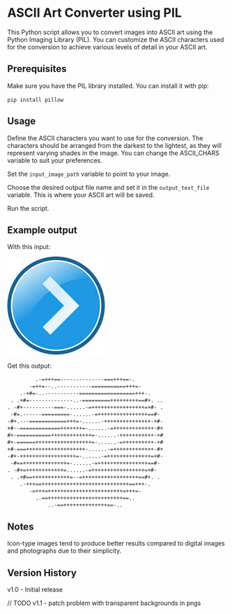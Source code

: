 # ASCII Art Converter using PIL
This Python script allows you to convert images into ASCII art using the Python Imaging Library (PIL). You can customize the ASCII characters used for the conversion to achieve various levels of detail in your ASCII art.

## Prerequisites
Make sure you have the PIL library installed. You can install it with pip:

`pip install pillow`

## Usage
Define the ASCII characters you want to use for the conversion. The characters should be arranged from the darkest to the lightest, as they will represent varying shades in the image. You can change the ASCII_CHARS variable to suit your preferences.

Set the `input_image_path` variable to point to your image.

Choose the desired output file name and set it in the `output_text_file` variable. This is where your ASCII art will be saved.

Run the script.

## Example output
With this input:

![Input image](icon.jpg?raw=true "Input image")

Get this output:
```             ..-==++++++++++++++==-..             
         .-=+++==--------------===+++==-.         
       -=++=--..-----------===========+++=-       
    .-+#=-..-----------==================+++-.    
 . .+#=--------------..-=========+++++++++==#+. ..
. -#+----------===-......-=+++++++++++++++++=+#- .
 -#=.------=========-......-=++++++++++++++++==#- 
-#+.---============+++=-......-+++++++++++++++-+#-
+#--=============+++++++=-......-=+++++++++++++-#+
#+-===========+++++++++++++=-......-+++++++++++-+#
#+-======++++++++++++++++++=-......-=++++++++++-+#
+#-===+++++++++++++++++++-......-=+++++++++++++-#+
-#+-++++++++++++++++++=-......-=++++++++++++++=+#-
 -#==++++++++++++++=-......-=++++++++++++++++==#- 
. -#+=++++++++++++=......-=+++++++++++++++++=+#-  
 . .+#==++++++++++++=--=++++++++++++++++++==#+. . 
    .-+++==++++++++++++++++++++++++++++==+++-.    
       -=+++=++++++++++++++++++++++++=+++=-       
         ..==++++++++++++++++++++++++==..         
             ..-==++++++++++++++==-..
```


## Notes

Icon-type images tend to produce better results compared to digital images and photographs due to their simplicity.


## Version History

v1.0 - Initial release

// TODO v1.1 - patch problem with transparent backgrounds in pngs
